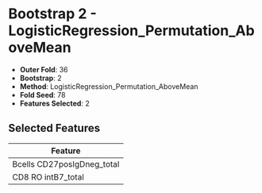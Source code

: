 # Bootstrap 2 - LogisticRegression_Permutation_AboveMean

- **Outer Fold**: 36
- **Bootstrap**: 2
- **Method**: LogisticRegression_Permutation_AboveMean
- **Fold Seed**: 78
- **Features Selected**: 2

## Selected Features

| Feature |
|---------|
| Bcells CD27posIgDneg_total |
| CD8 RO intB7_total |
